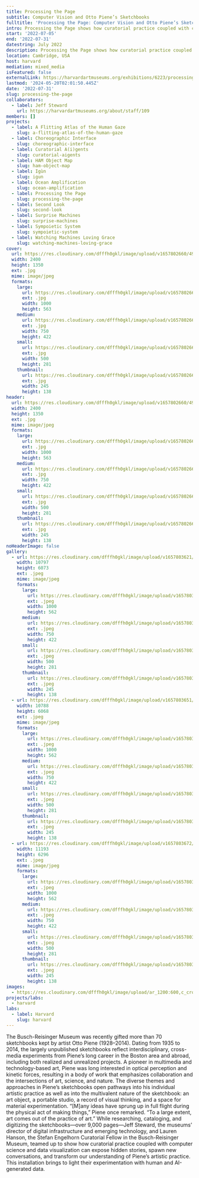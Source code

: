 ```yaml
---
title: Processing the Page
subtitle: Computer Vision and Otto Piene’s Sketchbooks
fulltitle: 'Processing the Page: Computer Vision and Otto Piene’s Sketchbooks'
intro: Processing the Page shows how curatorial practice coupled with computer science and data visualization can expose hidden stories, spawn new conversations, and transform our understanding of the artistic practice of pioneering multimedia and technology-based artist Otto Piene.
start: '2022-07-05'
end: '2022-07-31'
datestring: July 2022
description: Processing the Page shows how curatorial practice coupled with computer science and data visualization can expose hidden stories, spawn new conversations, and…
location: Cambridge, USA
host: harvard
mediation: mixed_media
isFeatured: false
externalLink: https://harvardartmuseums.org/exhibitions/6223/processing-the-page-computer-vision-and-otto-pienes-sketchbooks
lastmod: '2024-05-20T02:01:50.445Z'
date: '2022-07-31'
slug: processing-the-page
collaborators:
  - label: Jeff Steward
    url: https://harvardartmuseums.org/about/staff/109
members: []
projects:
  - label: A Flitting Atlas of the Human Gaze
    slug: a-flitting-atlas-of-the-human-gaze
  - label: Choreographic Interface
    slug: choreographic-interface
  - label: Curatorial A(i)gents
    slug: curatorial-aigents
  - label: HAM Object Map
    slug: ham-object-map
  - label: Igùn
    slug: igun
  - label: Ocean Amplification
    slug: ocean-amplification
  - label: Processing the Page
    slug: processing-the-page
  - label: Second Look
    slug: second-look
  - label: Surprise Machines
    slug: surprise-machines
  - label: Sympoietic System
    slug: sympoietic-system
  - label: Watching Machines Loving Grace
    slug: watching-machines-loving-grace
cover:
  url: https://res.cloudinary.com/dfffh0gkl/image/upload/v1657802660/494708601_5bc92854a2.jpg
  width: 2400
  height: 1350
  ext: .jpg
  mime: image/jpeg
  formats:
    large:
      url: https://res.cloudinary.com/dfffh0gkl/image/upload/v1657802661/large_494708601_5bc92854a2.jpg
      ext: .jpg
      width: 1000
      height: 563
    medium:
      url: https://res.cloudinary.com/dfffh0gkl/image/upload/v1657802662/medium_494708601_5bc92854a2.jpg
      ext: .jpg
      width: 750
      height: 422
    small:
      url: https://res.cloudinary.com/dfffh0gkl/image/upload/v1657802663/small_494708601_5bc92854a2.jpg
      ext: .jpg
      width: 500
      height: 281
    thumbnail:
      url: https://res.cloudinary.com/dfffh0gkl/image/upload/v1657802660/thumbnail_494708601_5bc92854a2.jpg
      ext: .jpg
      width: 245
      height: 138
header:
  url: https://res.cloudinary.com/dfffh0gkl/image/upload/v1657802660/494708601_5bc92854a2.jpg
  width: 2400
  height: 1350
  ext: .jpg
  mime: image/jpeg
  formats:
    large:
      url: https://res.cloudinary.com/dfffh0gkl/image/upload/v1657802661/large_494708601_5bc92854a2.jpg
      ext: .jpg
      width: 1000
      height: 563
    medium:
      url: https://res.cloudinary.com/dfffh0gkl/image/upload/v1657802662/medium_494708601_5bc92854a2.jpg
      ext: .jpg
      width: 750
      height: 422
    small:
      url: https://res.cloudinary.com/dfffh0gkl/image/upload/v1657802663/small_494708601_5bc92854a2.jpg
      ext: .jpg
      width: 500
      height: 281
    thumbnail:
      url: https://res.cloudinary.com/dfffh0gkl/image/upload/v1657802660/thumbnail_494708601_5bc92854a2.jpg
      ext: .jpg
      width: 245
      height: 138
noHeaderImage: false
gallery:
  - url: https://res.cloudinary.com/dfffh0gkl/image/upload/v1657803621/DD_5_A61_B6_1953_4197_8_E68_443_F7328_CB_72_1_201_a_ec20c36d9c.jpg
    width: 10797
    height: 6073
    ext: .jpeg
    mime: image/jpeg
    formats:
      large:
        url: https://res.cloudinary.com/dfffh0gkl/image/upload/v1657803622/large_DD_5_A61_B6_1953_4197_8_E68_443_F7328_CB_72_1_201_a_ec20c36d9c.jpg
        ext: .jpeg
        width: 1000
        height: 562
      medium:
        url: https://res.cloudinary.com/dfffh0gkl/image/upload/v1657803622/medium_DD_5_A61_B6_1953_4197_8_E68_443_F7328_CB_72_1_201_a_ec20c36d9c.jpg
        ext: .jpeg
        width: 750
        height: 422
      small:
        url: https://res.cloudinary.com/dfffh0gkl/image/upload/v1657803623/small_DD_5_A61_B6_1953_4197_8_E68_443_F7328_CB_72_1_201_a_ec20c36d9c.jpg
        ext: .jpeg
        width: 500
        height: 281
      thumbnail:
        url: https://res.cloudinary.com/dfffh0gkl/image/upload/v1657803621/thumbnail_DD_5_A61_B6_1953_4197_8_E68_443_F7328_CB_72_1_201_a_ec20c36d9c.jpg
        ext: .jpeg
        width: 245
        height: 138
  - url: https://res.cloudinary.com/dfffh0gkl/image/upload/v1657803651/0_F0_CC_1_D6_D681_4_F69_A3_F3_9_F9_CF_34472_A6_1_201_a_198a6c23ae.jpg
    width: 10788
    height: 6068
    ext: .jpeg
    mime: image/jpeg
    formats:
      large:
        url: https://res.cloudinary.com/dfffh0gkl/image/upload/v1657803652/large_0_F0_CC_1_D6_D681_4_F69_A3_F3_9_F9_CF_34472_A6_1_201_a_198a6c23ae.jpg
        ext: .jpeg
        width: 1000
        height: 562
      medium:
        url: https://res.cloudinary.com/dfffh0gkl/image/upload/v1657803653/medium_0_F0_CC_1_D6_D681_4_F69_A3_F3_9_F9_CF_34472_A6_1_201_a_198a6c23ae.jpg
        ext: .jpeg
        width: 750
        height: 422
      small:
        url: https://res.cloudinary.com/dfffh0gkl/image/upload/v1657803653/small_0_F0_CC_1_D6_D681_4_F69_A3_F3_9_F9_CF_34472_A6_1_201_a_198a6c23ae.jpg
        ext: .jpeg
        width: 500
        height: 281
      thumbnail:
        url: https://res.cloudinary.com/dfffh0gkl/image/upload/v1657803651/thumbnail_0_F0_CC_1_D6_D681_4_F69_A3_F3_9_F9_CF_34472_A6_1_201_a_198a6c23ae.jpg
        ext: .jpeg
        width: 245
        height: 138
  - url: https://res.cloudinary.com/dfffh0gkl/image/upload/v1657803672/3_D80_BD_30_FEC_4_4_E80_84_B4_A21226_BE_676_F_1_201_a_1e1546640b.jpg
    width: 11193
    height: 6296
    ext: .jpeg
    mime: image/jpeg
    formats:
      large:
        url: https://res.cloudinary.com/dfffh0gkl/image/upload/v1657803674/large_3_D80_BD_30_FEC_4_4_E80_84_B4_A21226_BE_676_F_1_201_a_1e1546640b.jpg
        ext: .jpeg
        width: 1000
        height: 562
      medium:
        url: https://res.cloudinary.com/dfffh0gkl/image/upload/v1657803674/medium_3_D80_BD_30_FEC_4_4_E80_84_B4_A21226_BE_676_F_1_201_a_1e1546640b.jpg
        ext: .jpeg
        width: 750
        height: 422
      small:
        url: https://res.cloudinary.com/dfffh0gkl/image/upload/v1657803675/small_3_D80_BD_30_FEC_4_4_E80_84_B4_A21226_BE_676_F_1_201_a_1e1546640b.jpg
        ext: .jpeg
        width: 500
        height: 281
      thumbnail:
        url: https://res.cloudinary.com/dfffh0gkl/image/upload/v1657803673/thumbnail_3_D80_BD_30_FEC_4_4_E80_84_B4_A21226_BE_676_F_1_201_a_1e1546640b.jpg
        ext: .jpeg
        width: 245
        height: 138
images:
  - https://res.cloudinary.com/dfffh0gkl/image/upload/ar_1200:600,c_crop/c_limit,h_1200,w_600/v1657802660/494708601_5bc92854a2.jpg
projects/labs:
  - harvard
labs:
  - label: Harvard
    slug: harvard
---
```

The Busch-Reisinger Museum was recently gifted more than 70 sketchbooks kept by artist Otto Piene (1928–2014). Dating from 1935 to 2014, the largely unpublished sketchbooks reflect interdisciplinary, cross-media experiments from Piene’s long career in the Boston area and abroad, including both realized and unrealized projects. A pioneer in multimedia and technology-based art, Piene was long interested in optical perception and kinetic forces, resulting in a body of work that emphasizes collaboration and the intersections of art, science, and nature. The diverse themes and approaches in Piene’s sketchbooks open pathways into his individual artistic practice as well as into the multivalent nature of the sketchbook: an art object, a portable studio, a record of visual thinking, and a space for material experimentation. “[M]any ideas have sprung up in full flight during the physical act of making things,” Piene once remarked. “To a large extent, art comes out of the practice of art.”
While researching, cataloging, and digitizing the sketchbooks—over 9,000 pages—Jeff Steward, the museums’ director of digital infrastructure and emerging technology, and Lauren Hanson, the Stefan Engelhorn Curatorial Fellow in the Busch-Reisinger Museum, teamed up to show how curatorial practice coupled with computer science and data visualization can expose hidden stories, spawn new conversations, and transform our understanding of Piene’s artistic practice. This installation brings to light their experimentation with human and AI-generated data. 